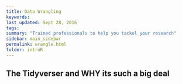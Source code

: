 ```yaml
---
title: Data Wrangling
keywords: 
last_updated: Sept 28, 2016
tags: 
summary: "Trained professionals to help you tackel your research"
sidebar: main_sidebar
permalink: wrangle.html
folder: introR
---
```


## The Tidyverser and WHY its such a big deal
